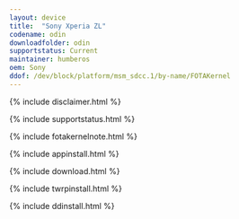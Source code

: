 ```yaml
---
layout: device
title:  "Sony Xperia ZL"
codename: odin
downloadfolder: odin
supportstatus: Current
maintainer: humberos
oem: Sony
ddof: /dev/block/platform/msm_sdcc.1/by-name/FOTAKernel
---
```


{% include disclaimer.html %}

{% include supportstatus.html %}

{% include fotakernelnote.html %}

{% include appinstall.html %}

{% include download.html %}

{% include twrpinstall.html %}

{% include ddinstall.html %}

